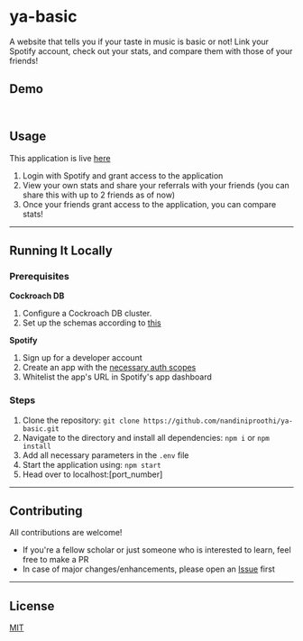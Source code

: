 # ya-basic

A website that tells you if your taste in music is basic or not! Link your Spotify account, check out your stats, and compare them with those of your friends!

## Demo

## ![]()

## Usage

This application is live [here]() <br/>

1. Login with Spotify and grant access to the application
2. View your own stats and share your referrals with your friends (you can share this with up to 2 friends as of now)
3. Once your friends grant access to the application, you can compare stats!

---

## Running It Locally

### Prerequisites

**Cockroach DB**

1. Configure a Cockroach DB cluster.
2. Set up the schemas according to [this]()

**Spotify**

1. Sign up for a developer account
2. Create an app with the [necessary auth scopes]()
3. Whitelist the app's URL in Spotify's app dashboard

### Steps

1. Clone the repository: `git clone https://github.com/nandiniproothi/ya-basic.git`
2. Navigate to the directory and install all dependencies: `npm i` or `npm install`
3. Add all necessary parameters in the `.env` file
4. Start the application using: `npm start`
5. Head over to localhost:[port_number]

---

## Contributing

All contributions are welcome!

- If you're a fellow scholar or just someone who is interested to learn, feel free to make a PR
- In case of major changes/enhancements, please open an [Issue](https://github.com/nandiniproothi/ya-basic/issues) first

---

## License

[MIT](LICENSE)
